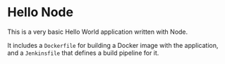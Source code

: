 # Hello Node
This is a very basic Hello World application written with Node.

It includes a `Dockerfile` for building a Docker image with the application, and a `Jenkinsfile` that defines a build pipeline for it.


